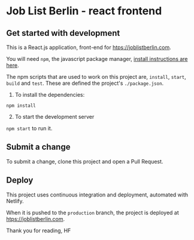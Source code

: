 # Job List Berlin - react frontend


## Get started with development

This is a React.js application, front-end for [htps://joblistberlin.com](https://joblistberlin.com).

You will need `npm`, the javascript package manager, [install
instructions are
here](https://docs.npmjs.com/getting-started/installing-node).

The npm scripts that are used to work on this project are, `install`, `start`,
`build` and `test`. These are defined the project's `./package.json`.

1. To install the dependencies:

`npm install`

2. To start the development server

`npm start` to run it.


## Submit a change

To submit a change, clone this project and open a Pull Request.

## Deploy

This project uses continuous integration and deployment, automated
with Netlify.

When it is pushed to the `production` branch, the project is deployed
at [htps://joblistberlin.com](https://joblistberlin.com).

Thank you for reading,
HF
